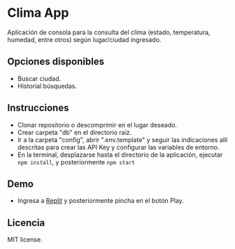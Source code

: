 # Clima App

Aplicación de consola para la consulta del clima (estado, temperatura, humedad, entre otros) según lugar/ciudad ingresado. 

## Opciones disponibles

- Buscar ciudad.
- Historial búsquedas.

## Instrucciones

- Clonar repositorio o descomprimir en el lugar deseado.
- Crear carpeta "db" en el directorio raíz.
- Ir a la carpeta "config", abrir ".env.template" y seguir las indicaciones allí descritas para crear las API Key y configurar las variables de entorno.
- En la terminal, desplazarse hasta el directorio de la aplicación, ejecutar `npm install`, y posteriormente `npm start`

## Demo

- Ingresa a [Replit](https://replit.com/@JoseAlbertoAl26/clima-app) y posteriormente pincha en el botón Play.

## Licencia

MIT license.